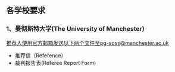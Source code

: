 ## 各学校要求
### 1、曼彻斯特大学(The University of Manchester)
推荐人使用官方邮箱发送以下两个文件至pg-soss@manchester.ac.uk 
- 推荐信（Reference）
- 裁判报告表(Referee Report Form)

